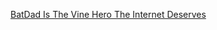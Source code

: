 ---
layout: post
wordpress_id: 1646
wordpress_url: http://noesbueno.com/archives/1646
date: '2013-09-21 17:17:43 -0500'
date_gmt: '2013-09-21 22:17:43 -0500'
body: |
  <p><a href="http://www.thehighdefinite.com/2013/09/batdad-is-the-vine-hero-the-internet-deserves/">BatDad Is The Vine Hero The Internet Deserves</a></p>
---